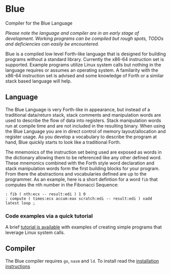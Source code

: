 # Blue

Compiler for the Blue Language

_Please note the language and compiler are in an early stage of development. Working programs can be compiled but rough spots, TODOs and deficiencies can easily be encountered._

Blue is a compiled low level Forth-like language that is designed for building programs without a standard library. Currently the x86-64 instruction set is supported. Example programs utilize Linux system calls but nothing in the language requires or assumes an operating system. A familarity with the x86-64 instruction set is advised and some knowledge of Forth or a similar stack based language will help.

## Language

The Blue Language is very Forth-like in appearance, but instead of a traditional data/return stack, stack comments and manipulation words are used to describe the flow of data into registers. Stack manipulation words run at compile time and are not included in the resulting binary. When using the Blue Language you are in direct control of memory layout/allocation and register usage. As you develop a vocabulary to describe the program at hand, Blue quickly starts to look like a traditional Forth.

The mnemonics of the instruction set being used are exposed as words in the dictionary allowing them to be referenced like any other defined word. These mnemonics combined with the Forth style word declaration and stack manipulation words form the first building blocks for your program. From there the abstractions and vocabularies defined are up to the programmer. As an example, here is a short defintion for a word `fib` that computes the nth number in the Fibonacci Sequence:

```
: fib ( nth:ecx -- result:edi ) 1 0 
: compute ( times:ecx accum:eax scratch:edi -- result:edi ) xadd latest loop ;
```

### Code examples via a quick tutorial

A brief [tutorial is available](language/tutorial/README.md) with examples of creating simple programs that leverage Linux system calls.

## Compiler

The Blue compiler requires `go`, `nasm` and `ld`. To install read the [installation instructions](INSTALL.md)
